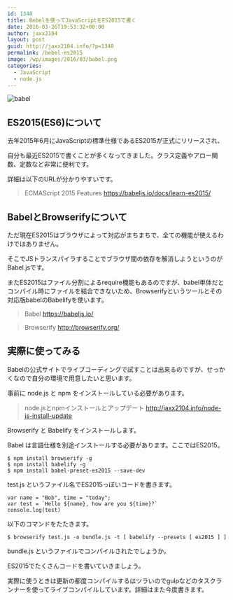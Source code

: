 ```yaml
---
id: 1348
title: Bebelを使ってJavaScriptをES2015で書く
date: 2016-03-26T19:53:32+00:00
author: jaxx2104
layout: post
guid: http://jaxx2104.info/?p=1348
permalink: /bebel-es2015
image: /wp/images/2016/03/babel.png
categories:
  - JavaScript
  - node.js
---
```

<img src="/images/2016/03/babel-800x363.png" alt="babel" class="img-rounded img-responsive aligncenter size-large wp-image-1349" srcset="/images/2016/03/babel-800x363.png 800w, /images/2016/03/babel-600x273.png 600w, /images/2016/03/babel-768x349.png 768w" sizes="(max-width: 800px) 100vw, 800px" />

## ES2015(ES6)について

去年2015年6月にJavaScriptの標準仕様であるES2015が正式にリリースされ、

自分も最近ES2015で書くことが多くなってきました。クラス定義やアロー関数、定数など非常に便利です。

詳細は以下のURLが分かりやすいです。

> ECMAScript 2015 Features
> <https://babeljs.io/docs/learn-es2015/>

<!--more-->

## BabelとBrowserifyについて

ただ現在ES2015はブラウザによって対応がまちまちで、全ての機能が使えるわけではありません。

そこでJSトランスパイラすることでブラウザ間の依存を解消しようというのがBabel.jsです。

またES2015はファイル分割によるrequire機能もあるのですが、babel単体だとコンパイル時にファイルを結合できないため、Browserifyというツールとその対応版babelのBabelifyを使います。

> Babel
> <https://babeljs.io/>

> Browserify
> <http://browserify.org/>

## 実際に使ってみる

Babelの公式サイトでライブコーディングで試すことは出来るのですが、せっかくなので自分の環境で用意したいと思います。

事前に node.js と npm をインストールしている必要があります。

> node.jsとnpmインストールとアップデート
> <http://jaxx2104.info/node-js-install-update>

Browserify と Babelify をインストールします。

Babel は言語仕様を別途インストールする必要があります。ここではES2015。

```
$ npm install browserify -g
$ npm install babelify -g
$ npm install babel-preset-es2015 --save-dev
```

test.js というファイル名でES2015っぽいコードを書きます。

```
var name = "Bob", time = "today";
var test = `Hello ${name}, how are you ${time}?`
console.log(test)
```

以下のコマンドをたたきます。

`$ browserify test.js -o bundle.js -t [ babelify --presets [ es2015 ] ]`

bundle.js というファイルでコンパイルされたでしょうか。

ES2015でたくさんコードを書いていきましょう。

実際に使うときは更新の都度コンパイルするはツラいのでgulpなどのタスクランナーを使ってライブコンパイルしています。詳細はまた今度書きます。
